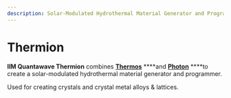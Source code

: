 ```yaml
---
description: Solar-Modulated Hydrothermal Material Generator and Programmer
---
```


# Thermion

**IIM Quantawave Thermion** combines [**Thermos**](thermos.md) ****and [**Photon**](photon/) ****to create a solar-modulated hydrothermal material generator and programmer.

Used for creating crystals and crystal metal alloys & lattices.



